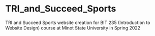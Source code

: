 # TRI_and_Succeed_Sports
TRI and Succeed Sports website creation for BIT 235 (Introduction to Website Design) course at Minot State University in Spring 2022
